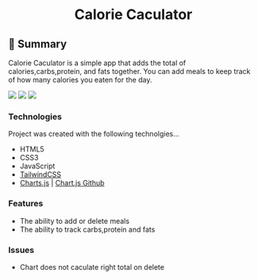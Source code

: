<h1 align="center">Calorie Caculator</h1>

## 📝 Summary 

Calorie Caculator is a simple app that adds the total of calories,carbs,protein, and fats together. You can add meals to keep track of how many calories you eaten for the day.

<img src="https://img.shields.io/github/last-commit/amchatman/calorie-caculator?color=blue&style=flat">
<img src="https://img.shields.io/badge/TailwindCSS-v3.3.1-blue">
<img src="https://img.shields.io/badge/cdnjs-v4.2.1-blue">

### Technologies
Project was created with the following technolgies...
- HTML5
- CSS3
- JavaScript
- <a href="https://tailwindcss.com/">TailwindCSS</a>
- <a href="https://www.chartjs.org/">Charts.js</a> | <a href="https://github.com/chartjs/Chart.js">Chart.js Github</a>

### Features
- The ability to add or delete meals
- The ability to track carbs,protein and fats

### Issues
- Chart does not caculate right total on delete